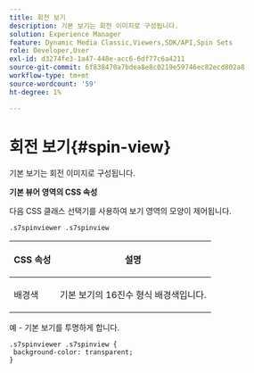 ```yaml
---
title: 회전 보기
description: 기본 보기는 회전 이미지로 구성됩니다.
solution: Experience Manager
feature: Dynamic Media Classic,Viewers,SDK/API,Spin Sets
role: Developer,User
exl-id: d3274fe3-1a47-448e-acc6-6df77c6a4211
source-git-commit: 6f838470a7bdea8e8c0219e59746ec82ecd802a8
workflow-type: tm+mt
source-wordcount: '59'
ht-degree: 1%

---
```


# 회전 보기{#spin-view}

기본 보기는 회전 이미지로 구성됩니다.

<!--<a id="section_061E550C1C1D4DB2BD663A898895B38C"></a>-->

**기본 뷰어 영역의 CSS 속성**

다음 CSS 클래스 선택기를 사용하여 보기 영역의 모양이 제어됩니다.

```
.s7spinviewer .s7spinview
```

<table id="table_94EE3F5BBE4547C0B4943471CEE7EDE4"> 
 <thead> 
  <tr> 
   <th colname="col1" class="entry"> <p> CSS 속성 </p> </th> 
   <th colname="col2" class="entry"> <p>설명 </p> </th> 
  </tr> 
 </thead>
 <tbody> 
  <tr> 
   <td colname="col1"> <p> <span class="codeph"> 배경색 </span> </p> </td> 
   <td colname="col2"> <p> 기본 보기의 16진수 형식 배경색입니다. </p> </td> 
  </tr> 
 </tbody> 
</table>

예 - 기본 보기를 투명하게 합니다.

```
.s7spinviewer .s7spinview { 
 background-color: transparent; 
}
```
